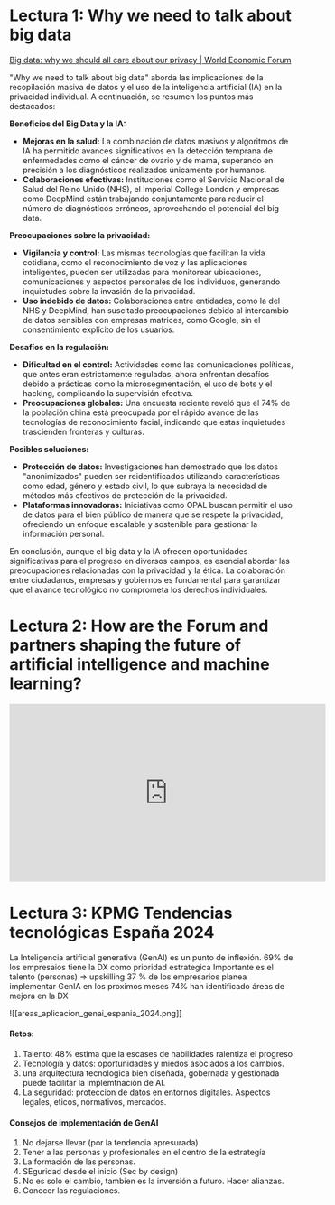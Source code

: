 
# Lectura 1: Why we need to talk about big data

[Big data: why we should all care about our privacy | World Economic Forum](https://www.weforum.org/stories/2020/01/privacy-in-a-world-of-ai-and-big-data/)

"Why we need to talk about big data" aborda las implicaciones de la recopilación masiva de datos y el uso de la inteligencia artificial (IA) en la privacidad individual. A continuación, se resumen los puntos más destacados:

**Beneficios del Big Data y la IA:**

- **Mejoras en la salud:** La combinación de datos masivos y algoritmos de IA ha permitido avances significativos en la detección temprana de enfermedades como el cáncer de ovario y de mama, superando en precisión a los diagnósticos realizados únicamente por humanos.
- **Colaboraciones efectivas:** Instituciones como el Servicio Nacional de Salud del Reino Unido (NHS), el Imperial College London y empresas como DeepMind están trabajando conjuntamente para reducir el número de diagnósticos erróneos, aprovechando el potencial del big data.

**Preocupaciones sobre la privacidad:**

- **Vigilancia y control:** Las mismas tecnologías que facilitan la vida cotidiana, como el reconocimiento de voz y las aplicaciones inteligentes, pueden ser utilizadas para monitorear ubicaciones, comunicaciones y aspectos personales de los individuos, generando inquietudes sobre la invasión de la privacidad.
- **Uso indebido de datos:** Colaboraciones entre entidades, como la del NHS y DeepMind, han suscitado preocupaciones debido al intercambio de datos sensibles con empresas matrices, como Google, sin el consentimiento explícito de los usuarios.

**Desafíos en la regulación:**

- **Dificultad en el control:** Actividades como las comunicaciones políticas, que antes eran estrictamente reguladas, ahora enfrentan desafíos debido a prácticas como la microsegmentación, el uso de bots y el hacking, complicando la supervisión efectiva.
- **Preocupaciones globales:** Una encuesta reciente reveló que el 74% de la población china está preocupada por el rápido avance de las tecnologías de reconocimiento facial, indicando que estas inquietudes trascienden fronteras y culturas.

**Posibles soluciones:**

- **Protección de datos:** Investigaciones han demostrado que los datos "anonimizados" pueden ser reidentificados utilizando características como edad, género y estado civil, lo que subraya la necesidad de métodos más efectivos de protección de la privacidad.
- **Plataformas innovadoras:** Iniciativas como OPAL buscan permitir el uso de datos para el bien público de manera que se respete la privacidad, ofreciendo un enfoque escalable y sostenible para gestionar la información personal.

En conclusión, aunque el big data y la IA ofrecen oportunidades significativas para el progreso en diversos campos, es esencial abordar las preocupaciones relacionadas con la privacidad y la ética. La colaboración entre ciudadanos, empresas y gobiernos es fundamental para garantizar que el avance tecnológico no comprometa los derechos individuales.


# Lectura 2: How are the Forum and partners shaping the future of artificial intelligence and machine learning?

<iframe width="560" height="315" src="https://www.youtube.com/embed/Ix2ACz0DHAA?si=OC9PxX5dY6HObJDy" title="YouTube video player" frameborder="0" allow="accelerometer; autoplay; clipboard-write; encrypted-media; gyroscope; picture-in-picture; web-share" referrerpolicy="strict-origin-when-cross-origin" allowfullscreen></iframe>


# Lectura 3: KPMG Tendencias tecnológicas España 2024

La Inteligencia artificial generativa (GenAI) es un punto de inflexión.
69% de los empresaios tiene la DX como prioridad estrategica
Importante es el talento (personas) => upskilling
37 % de los empresarios planea implementar GenIA en los proximos meses
74% han identificado áreas de mejora en la DX

![[areas_aplicacion_genai_espania_2024.png]]

#### Retos:

1. Talento: 48% estima que la escases de habilidades ralentiza el progreso
2. Tecnología y datos: oportunidades y miedos asociados a los cambios.
3. una arquitectura tecnologica bien diseñada, gobernada y gestionada puede facilitar la implemtnación de AI.
4. La seguridad: proteccion de datos en entornos digitales. Aspectos legales, eticos, normativos, mercados.

#### Consejos de implementación de GenAI
1. No dejarse llevar (por la tendencia apresurada)
2. Tener a las personas y profesionales en el centro de la estrategía
3. La formación de las personas.
4. SEguridad desde el inicio (Sec by design)
5. No es solo el cambio, tambien es la inversión a futuro. Hacer alianzas.
6. Conocer las regulaciones.